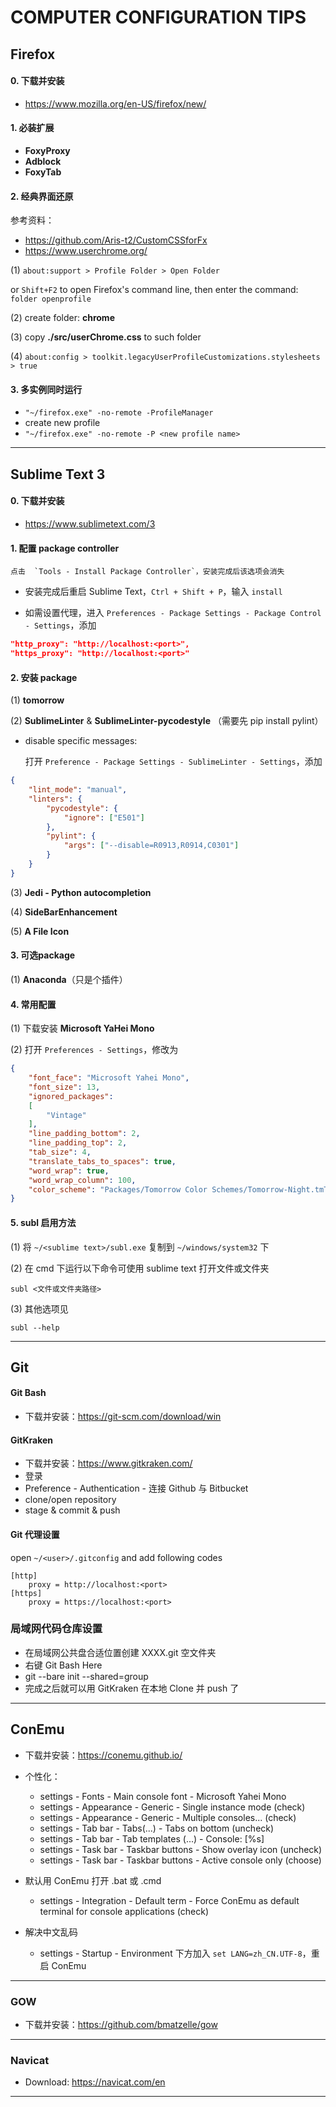 COMPUTER CONFIGURATION TIPS
=============================



## Firefox

#### 0. 下载并安装

- https://www.mozilla.org/en-US/firefox/new/

#### 1. 必装扩展

- **FoxyProxy**
- **Adblock**
- **FoxyTab**

#### 2. 经典界面还原

参考资料：
- https://github.com/Aris-t2/CustomCSSforFx
- https://www.userchrome.org/

(1) `about:support > Profile Folder > Open Folder`
        
or `Shift+F2` to open Firefox's command line, then enter the command: `folder openprofile`

(2) create folder: **chrome**

(3) copy **./src/userChrome.css** to such folder

(4) `about:config > toolkit.legacyUserProfileCustomizations.stylesheets > true`

#### 3. 多实例同时运行

- `"~/firefox.exe" -no-remote -ProfileManager`
- create new profile
- `"~/firefox.exe" -no-remote -P <new profile name>`

---



## Sublime Text 3

#### 0. 下载并安装

- https://www.sublimetext.com/3

#### 1. 配置 package controller

    点击  `Tools - Install Package Controller`，安装完成后该选项会消失

- 安装完成后重启 Sublime Text，`Ctrl + Shift + P`，输入 `install`

- 如需设置代理，进入 `Preferences - Package Settings - Package Control - Settings`，添加

```json
"http_proxy": "http://localhost:<port>",
"https_proxy": "http://localhost:<port>"
```

#### 2. 安装 package

(1) **tomorrow**

(2) **SublimeLinter** & **SublimeLinter-pycodestyle** （需要先 pip install pylint）

- disable specific messages:

    打开 `Preference - Package Settings - SublimeLinter - Settings`，添加

```json
{
    "lint_mode": "manual",
    "linters": {
        "pycodestyle": {
            "ignore": ["E501"]
        },
        "pylint": {
            "args": ["--disable=R0913,R0914,C0301"]
        }
    }
}
```

(3) **Jedi - Python autocompletion**

(4) **SideBarEnhancement**

(5) **A File Icon**

#### 3. 可选package

(1) **Anaconda**（只是个插件）

#### 4. 常用配置

(1) 下载安装 **Microsoft YaHei Mono**

(2) 打开 `Preferences - Settings`，修改为

```json
{
    "font_face": "Microsoft Yahei Mono",
    "font_size": 13,
    "ignored_packages":
    [
        "Vintage"
    ],
    "line_padding_bottom": 2,
    "line_padding_top": 2,
    "tab_size": 4,
    "translate_tabs_to_spaces": true,
    "word_wrap": true,
    "word_wrap_column": 100,
    "color_scheme": "Packages/Tomorrow Color Schemes/Tomorrow-Night.tmTheme",
}
```

#### 5. subl 启用方法

(1) 将 `~/<sublime text>/subl.exe` 复制到 `~/windows/system32` 下

(2) 在 cmd 下运行以下命令可使用 sublime text 打开文件或文件夹

```shell
subl <文件或文件夹路径>
```

(3) 其他选项见

```shell
subl --help
```

---



## Git

#### Git Bash

- 下载并安装：https://git-scm.com/download/win

#### GitKraken

- 下载并安装：https://www.gitkraken.com/
- 登录
- Preference - Authentication - 连接 Github 与 Bitbucket
- clone/open repository
- stage & commit & push

#### Git 代理设置

open `~/<user>/.gitconfig` and add following codes

```
[http]
    proxy = http://localhost:<port>
[https]
    proxy = https://localhost:<port>
```

### 局域网代码仓库设置

- 在局域网公共盘合适位置创建 XXXX.git 空文件夹
- 右键 Git Bash Here
- git --bare init --shared=group
- 完成之后就可以用 GitKraken 在本地 Clone 并 push 了


---



## ConEmu

- 下载并安装：https://conemu.github.io/

- 个性化：
    - settings - Fonts - Main console font - Microsoft Yahei Mono
    - settings - Appearance - Generic - Single instance mode (check)
    - settings - Appearance - Generic - Multiple consoles... (check)
    - settings - Tab bar - Tabs(...) - Tabs on bottom (uncheck)
    - settings - Tab bar - Tab templates (...) - Console: [%s]
    - settings - Task bar - Taskbar buttons - Show overlay icon (uncheck)
    - settings - Task bar - Taskbar buttons - Active console only (choose)

- 默认用 ConEmu 打开 .bat 或 .cmd
    - settings - Integration - Default term - Force ConEmu as default terminal for console applications (check)

- 解决中文乱码
    - settings - Startup - Environment 下方加入 `set LANG=zh_CN.UTF-8`，重启 ConEmu

---


### GOW

- 下载并安装：https://github.com/bmatzelle/gow

---



### Navicat

- Download: https://navicat.com/en

---
